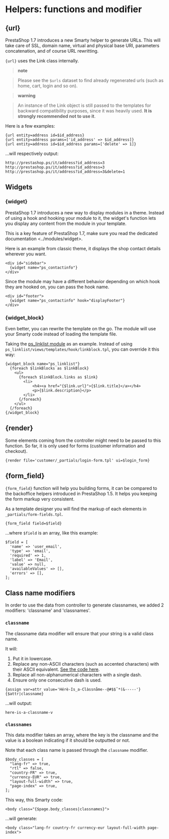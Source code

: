 Helpers: functions and modifier
===============================

{url}
-----

PrestaShop 1.7 introduces a new Smarty helper to generate URLs. This
will take care of SSL, domain name, virtual and physical base URI,
parameters concatenation, and of course URL rewritting.

`{url}` uses the Link class internally.

> **note**

> Please see the `$urls` dataset to find already regenerated urls (such
> as home, cart, login and so on).

> **warning**

> An instance of the Link object is still passed to the templates for
> backward compatibility purposes, since it was heavily used. **It is
> strongly recommended not to use it**.

Here is a few examples:

``` {.sourceCode .smarty}
{url entity=address id=$id_address}
{url entity=address params=['id_address' => $id_address]}
{url entity=address id=$id_address params=['delete' => 1]}
```

...will respectively output:

``` {.sourceCode .html}
http://prestashop.ps/it/address?id_address=3
http://prestashop.ps/it/address?id_address=3
http://prestashop.ps/it/address?id_address=3&delete=1
```

Widgets
-------

### {widget}

PrestaShop 1.7 introduces a new way to display modules in a theme.
Instead of using a hook and hooking your module to it, the widget's
function lets you display any content from the module in your template.

This is a key feature of PrestaShop 1.7, make sure you
read the dedicated documentation &lt;../modules/widget&gt;.

Here is an example from classic theme, it displays the shop contact
details wherever you want.

``` {.sourceCode .html+smarty}
<div id="sidebar">
  {widget name="ps_contactinfo"}
</div>
```

Since the module may have a different behavior depending on which hook
they are hooked on, you can pass the hook name.

``` {.sourceCode .html+smarty}
<div id="footer">
  {widget name="ps_contactinfo" hook="displayFooter"}
</div>
```

### {widget\_block}

Even better, you can rewrite the template on the go. The module will use
your Smarty code instead of loading the template file.

Taking the [ps\_linklist
module](https://github.com/PrestaShop/ps_linklist/tree/master) as an
example. Instead of using
`ps_linklist/views/templates/hook/linkblock.tpl`, you can override it
this way:

``` {.sourceCode .html+smarty}
{widget_block name="ps_linklist"}
  {foreach $linkBlocks as $linkBlock}
    <ul>
      {foreach $linkBlock.links as $link}
        <li>
            <h4><a href="{$link.url}">{$link.title}</a></h4>
            <p>{$link.description}</p>
        </li>
      {/foreach}
    </ul>
  {/foreach}
{/widget_block}
```

{render}
--------

Some elements coming from the controller might need to be passed to this
function. So far, it is only used for forms (customer information and
checkout).

``` {.sourceCode .smarty}
{render file='customer/_partials/login-form.tpl' ui=$login_form}
```

{form\_field}
-------------

`{form_field}` function will help you building forms, it can be compared
to the backoffice helpers introduced in PrestaShop 1.5. It helps you
keeping the form markup very consistent.

As a template designer you will find the markup of each elements in
`_partials/form-fields.tpl`.

``` {.sourceCode .smarty}
{form_field field=$field}
```

...where `$field` is an array, like this example:

``` {.sourceCode .php}
$field = [
  'name' => 'user_email',
  'type' => 'email',
  'required' => 1,
  'label' => 'Email',
  'value' => null,
  'availableValues' => [],
  'errors' => [],
];
```

Class name modifiers
--------------------

In order to use the data from controller to generate classnames, we
added 2 modifiers: 'classname' and 'classnames'.

### `classname`

The classname data modifier will ensure that your string is a valid
class name.

It will:

1.  Put it in lowercase.
2.  Replace any non-ASCII characters (such as accented characters) with
    their ASCII equivalent. [See the code
    here](https://github.com/PrestaShop/PrestaShop/blob/develop/classes/Tools.php#L1252-L1354).
3.  Replace all non-alphanumerical characters with a single dash.
4.  Ensure only one consecutive dash is used.

``` {.sourceCode .smarty}
{assign var=attr value='Hérè-Is_a-Clàssnåme--@#$$ˆ*(&-----'}
{$attr|classname}
```

...will output:

``` {.sourceCode .text}
here-is-a-classname-v
```

### `classnames`

This data modifier takes an array, where the key is the classname and
the value is a boolean indicating if it should be outputted or not.

Note that each class name is passed through the `classname` modifier.

``` {.sourceCode .php}
$body_classes = [
  "lang-fr" => true,
  "rtl" => false,
  "country-FR" => true,
  "currency-EUR" => true,
  "layout-full-width" => true,
  "page-index" => true,
];
```

This way, this Smarty code:

``` {.sourceCode .html+smarty}
<body class="{$page.body_classes|classnames}">
```

...will generate:

``` {.sourceCode .html+smarty}
<body class="lang-fr country-fr currency-eur layout-full-width page-index">
```
